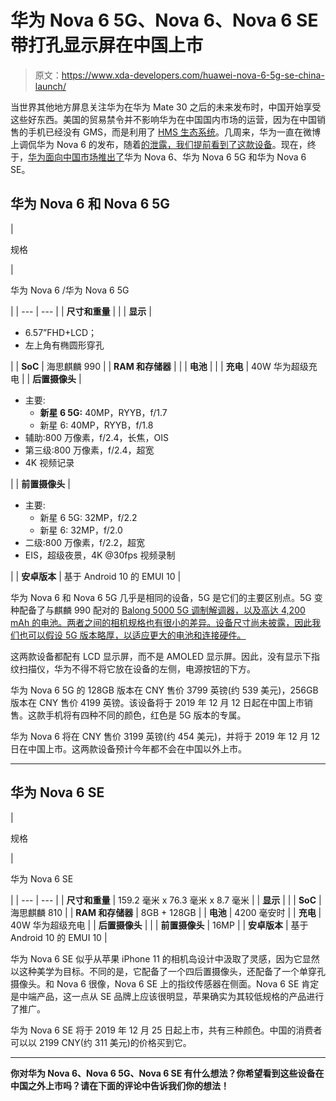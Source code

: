# 华为 Nova 6 5G、Nova 6、Nova 6 SE 带打孔显示屏在中国上市

> 原文：<https://www.xda-developers.com/huawei-nova-6-5g-se-china-launch/>

当世界其他地方屏息关注华为在华为 Mate 30 之后的未来发布时，中国开始享受这些好东西。美国的贸易禁令并不影响华为在中国国内市场的运营，因为在中国销售的手机已经没有 GMS，而是利用了 [HMS 生态系统](https://www.xda-developers.com/huawei-hms-core-android-alternative-google-play-services-gms/)。几周来，华为一直在微博上调侃华为 Nova 6 的发布，随着[的泄露，我们提前看到了这款设备](https://www.xda-developers.com/huawei-nova-6-render-reveals-dual-punch-hole-display-like-galaxy-s10/)。现在，终于，[华为面向中国市场推出了](https://www.weibo.com/1839167003/Ijo9Wfb0G?from=page_1006061839167003_profile&wvr=6&mod=weibotime)华为 Nova 6、华为 Nova 6 5G 和华为 Nova 6 SE。

## 华为 Nova 6 和 Nova 6 5G

| 

规格

 | 

华为 Nova 6 /华为 Nova 6 5G

 |
| --- | --- |
| **尺寸和重量** |  |
| **显示** | 

*   6.57”FHD+LCD；
*   左上角有椭圆形穿孔

 |
| **SoC** | 海思麒麟 990 |
| **RAM 和存储器** |  |
| **电池** |  |
| **充电** | 40W 华为超级充电 |
| **后置摄像头** | 

*   主要:
    *   **新星 6 5G:** 40MP，RYYB，f/1.7
    *   新星 6: 40MP，RYYB，f/1.8
*   辅助:800 万像素，f/2.4，长焦，OIS
*   第三级:800 万像素，f/2.4，超宽
*   4K 视频记录

 |
| **前置摄像头** | 

*   主要:
    *   新星 6 5G: 32MP，f/2.2
    *   新星 6: 32MP，f/2.0
*   二级:800 万像素，f/2.2，超宽
*   EIS，超级夜景，4K @30fps 视频录制

 |
| **安卓版本** | 基于 Android 10 的 EMUI 10 |

华为 Nova 6 和 Nova 6 5G 几乎是相同的设备，5G 是它们的主要区别点。5G 变种配备了与麒麟 990 配对的 [Balong 5000 5G 调制解调器，以及高达 4,200 mAh 的电池。两者之间的相机规格也有很小的差异。设备尺寸尚未披露，因此我们也可以假设 5G 版本略厚，以适应更大的电池和连接硬件。](https://www.xda-developers.com/huawei-hisilicon-kirin-990-5g-integrated-modem/)

这两款设备都配有 LCD 显示屏，而不是 AMOLED 显示屏。因此，没有显示下指纹扫描仪，华为不得不将它放在设备的左侧，电源按钮的下方。

华为 Nova 6 5G 的 128GB 版本在 CNY 售价 3799 英镑(约 539 美元)，256GB 版本在 CNY 售价 4199 英镑。该设备将于 2019 年 12 月 12 日起在中国上市销售。这款手机将有四种不同的颜色，红色是 5G 版本的专属。

华为 Nova 6 将在 CNY 售价 3199 英镑(约 454 美元)，并将于 2019 年 12 月 12 日在中国上市。这两款设备预计今年都不会在中国以外上市。

* * *

## 华为 Nova 6 SE

| 

规格

 | 

华为 Nova 6 SE

 |
| --- | --- |
| **尺寸和重量** | 159.2 毫米 x 76.3 毫米 x 8.7 毫米 |
| **显示** |  |
| **SoC** | 海思麒麟 810 |
| **RAM 和存储器** | 8GB + 128GB |
| **电池** | 4200 毫安时 |
| **充电** | 40W 华为超级充电 |
| **后置摄像头** |  |
| **前置摄像头** | 16MP |
| **安卓版本** | 基于 Android 10 的 EMUI 10 |

华为 Nova 6 SE 似乎从苹果 iPhone 11 的相机岛设计中汲取了灵感，因为它显然以这种美学为目标。不同的是，它配备了一个四后置摄像头，还配备了一个单穿孔摄像头。和 Nova 6 很像，Nova 6 SE 上的指纹传感器在侧面。Nova 6 SE 肯定是中端产品，这一点从 SE 品牌上应该很明显，苹果确实为其较低规格的产品进行了推广。

华为 Nova 6 SE 将于 2019 年 12 月 25 日起上市，共有三种颜色。中国的消费者可以以 2199 CNY(约 311 美元)的价格买到它。

* * *

**你对华为 Nova 6、Nova 6 5G、Nova 6 SE 有什么想法？你希望看到这些设备在中国之外上市吗？请在下面的评论中告诉我们你的想法！**